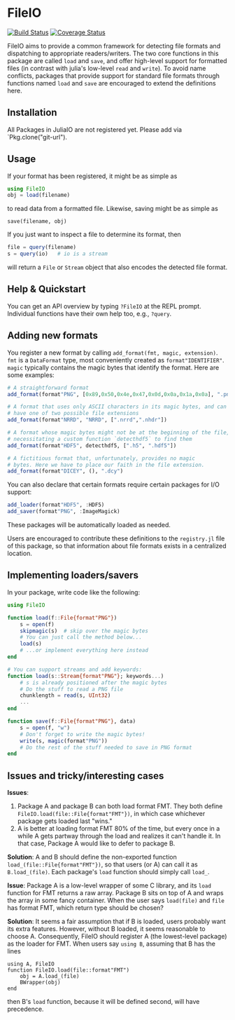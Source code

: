 # FileIO

[![Build Status](https://travis-ci.org/JuliaIO/FileIO.jl.svg?branch=master)](https://travis-ci.org/JuliaIO/FileIO.jl)
[![Coverage Status](https://coveralls.io/repos/JuliaIO/FileIO.jl/badge.svg?branch=master&service=github)](https://coveralls.io/github/JuliaIO/FileIO.jl?branch=master)

FileIO aims to provide a common framework for detecting file formats
and dispatching to appropriate readers/writers.  The two core
functions in this package are called `load` and `save`, and offer
high-level support for formatted files (in contrast with julia's
low-level `read` and `write`).  To avoid name conflicts, packages that
provide support for standard file formats through functions named
`load` and `save` are encouraged to extend the definitions here.

## Installation

All Packages in JuliaIO are not registered yet. Please add via `Pkg.clone("git-url").

## Usage

If your format has been registered, it might be as simple as
```jl
using FileIO
obj = load(filename)
```
to read data from a formatted file.  Likewise, saving might be as simple as
```
save(filename, obj)
```

If you just want to inspect a file to determine its format, then
```jl
file = query(filename)
s = query(io)   # io is a stream
```
will return a `File` or `Stream` object that also encodes the detected
file format.

## Help & Quickstart

You can get an API overview by typing `?FileIO` at the REPL prompt.
Individual functions have their own help too, e.g., `?query`.


## Adding new formats

You register a new format by calling `add_format(fmt, magic,
extension)`.  `fmt` is a `DataFormat` type, most conveniently created
as `format"IDENTIFIER"`.  `magic` typically contains the magic bytes
that identify the format.  Here are some examples:

```jl
# A straightforward format
add_format(format"PNG", [0x89,0x50,0x4e,0x47,0x0d,0x0a,0x1a,0x0a], ".png")

# A format that uses only ASCII characters in its magic bytes, and can
# have one of two possible file extensions
add_format(format"NRRD", "NRRD", [".nrrd",".nhdr"])

# A format whose magic bytes might not be at the beginning of the file,
# necessitating a custom function `detecthdf5` to find them
add_format(format"HDF5", detecthdf5, [".h5", ".hdf5"])

# A fictitious format that, unfortunately, provides no magic
# bytes. Here we have to place our faith in the file extension.
add_format(format"DICEY", (), ".dcy")
```

You can also declare that certain formats require certain packages for
I/O support:

```jl
add_loader(format"HDF5", :HDF5)
add_saver(format"PNG", :ImageMagick)
```
These packages will be automatically loaded as needed.

Users are encouraged to contribute these definitions to the
`registry.jl` file of this package, so that information about file
formats exists in a centralized location.

## Implementing loaders/savers

In your package, write code like the following:

```jl
using FileIO

function load(f::File{format"PNG"})
    s = open(f)
    skipmagic(s)  # skip over the magic bytes
    # You can just call the method below...
    load(s)
    # ...or implement everything here instead
end

# You can support streams and add keywords:
function load(s::Stream{format"PNG"}; keywords...)
    # s is already positioned after the magic bytes
    # Do the stuff to read a PNG file
    chunklength = read(s, UInt32)
    ...
end

function save(f::File{format"PNG"}, data)
    s = open(f, "w")
    # Don't forget to write the magic bytes!
    write(s, magic(format"PNG"))
    # Do the rest of the stuff needed to save in PNG format
end
```

## Issues and tricky/interesting cases

**Issues**:
1. Package A and package B can both load format FMT. They both define `FileIO.load(file::File{format"FMT"})`, in which case whichever package gets loaded last "wins."
2. A is better at loading format FMT 80% of the time, but every once in a while A gets partway through the load and realizes it can't handle it. In that case, Package A would like to defer to package B.

**Solution**: A and B should define the non-exported function `load_(file::File{format"FMT"})`, so that users (or A) can call it as `B.load_(file)`. Each package's `load` function should simply call `load_`.

**Issue**:
Package A is a low-level wrapper of some C library, and its `load` function for FMT returns a raw array. Package B sits on top of A and wraps the array in some fancy container. When the user says `load(file)` and `file` has format FMT, which return type should be chosen?

**Solution**: It seems a fair assumption that if B is loaded, users probably want its extra features. However, without B loaded, it seems reasonable to choose A. Consequently, FileIO should register A (the lowest-level package) as the loader for FMT. When users say `using B`, assuming that B has the lines
```
using A, FileIO
function FileIO.load(file::format"FMT")
    obj = A.load_(file)
    BWrapper(obj)
end
```
then B's `load` function, because it will be defined second, will have precedence. 
